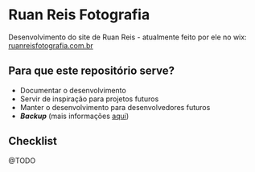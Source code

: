 # Ruan Reis Fotografia
Desenvolvimento do site de Ruan Reis - atualmente feito por ele no wix: [ruanreisfotografia.com.br][siteatual]

## Para que este repositório serve?

* Documentar o desenvolvimento
* Servir de inspiração para projetos futuros
* Manter o desenvolvimento para desenvolvedores futuros
* **_Backup_** (mais informações [aqui][post-backup])

## Checklist
@TODO

[siteatual]: http://ruanreisfotografia.com.br/
[post-backup]: http://devcoelho.com/2018/01/29/backup.html